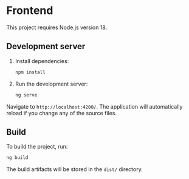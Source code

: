# Frontend

This project requires Node.js version 18.

## Development server

1. Install dependencies:
   ```sh
   npm install
   ```

2. Run the development server:
   ```sh
   ng serve
   ```

Navigate to `http://localhost:4200/`. The application will automatically reload if you change any of the source files.

## Build

To build the project, run:
   ```sh
   ng build
   ```

The build artifacts will be stored in the `dist/` directory.
